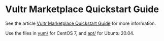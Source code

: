 # Vultr Marketplace Quickstart Guide

See the article [Vultr Marketplace Quickstart Guide](https://www.vultr.com/docs/vultr-marketplace-quickstart-guide) for more information.

Use the files in [yum/](https://github.com/vultr/vultr-docs/tree/main/faq/vultr-marketplace/yum) for CentOS 7, and [apt/](https://github.com/vultr/vultr-docs/tree/main/faq/vultr-marketplace/apt) for Ubuntu 20.04.
